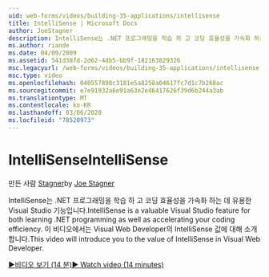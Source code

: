```yaml
---
uid: web-forms/videos/building-35-applications/intellisense
title: IntelliSense | Microsoft Docs
author: JoeStagner
description: IntelliSense는 .NET 프로그래밍을 학습 하 고 코딩 효율성을 가속화 하는 데 유용한 Visual Studio 기능입니다. 이 비디오를 소개 합니다 ...
ms.author: riande
ms.date: 04/09/2009
ms.assetid: 541d38fd-2d62-4db5-bb9f-182163829326
msc.legacyurl: /web-forms/videos/building-35-applications/intellisense
msc.type: video
ms.openlocfilehash: 040557898c3181e5a8258a04617fc7d1c7b268ac
ms.sourcegitcommit: e7e91932a6e91a63e2e46417626f39d6b244a3ab
ms.translationtype: MT
ms.contentlocale: ko-KR
ms.lasthandoff: 03/06/2020
ms.locfileid: "78520973"
---
```

# <a name="intellisense"></a><span data-ttu-id="60b61-104">IntelliSense</span><span class="sxs-lookup"><span data-stu-id="60b61-104">IntelliSense</span></span>

<span data-ttu-id="60b61-105">만든 사람 [Stagner](https://github.com/JoeStagner)</span><span class="sxs-lookup"><span data-stu-id="60b61-105">by [Joe Stagner](https://github.com/JoeStagner)</span></span>

<span data-ttu-id="60b61-106">IntelliSense는 .NET 프로그래밍을 학습 하 고 코딩 효율성을 가속화 하는 데 유용한 Visual Studio 기능입니다.</span><span class="sxs-lookup"><span data-stu-id="60b61-106">IntelliSense is a valuable Visual Studio feature for both learning .NET programming as well as accelerating your coding efficiency.</span></span> <span data-ttu-id="60b61-107">이 비디오에서는 Visual Web Developer의 IntelliSense 값에 대해 소개 합니다.</span><span class="sxs-lookup"><span data-stu-id="60b61-107">This video will introduce you to the value of IntelliSense in Visual Web Developer.</span></span>

[<span data-ttu-id="60b61-108">&#9654;비디오 보기 (14 분)</span><span class="sxs-lookup"><span data-stu-id="60b61-108">&#9654; Watch video (14 minutes)</span></span>](https://channel9.msdn.com/Blogs/ASP-NET-Site-Videos/intellisense)
